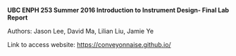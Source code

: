 <strong>UBC ENPH 253 Summer 2016 Introduction to Instrument Design- Final Lab Report</strong>

Authors:
  Jason Lee,
  David Ma,
  Lilian Liu,
  Jamie Ye

Link to access website: https://conveyonnaise.github.io/
